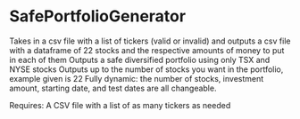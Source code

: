 # SafePortfolioGenerator
Takes in a csv file with a list of tickers (valid or invalid) and outputs a csv file with a dataframe of 22 stocks and the respective amounts of money to put in each of them 
Outputs a safe diversified portfolio using only TSX and NYSE stocks 
Outputs up to the number of stocks you want in the portfolio, example given is 22 
Fully dynamic: the number of stocks, investment amount, starting date, and test dates are all changeable.

Requires:
A CSV file with a list of as many tickers as needed
